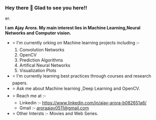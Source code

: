 ### Hey there 👋 Glad to see you here!!

<!--
**Ajay0511/Ajay0511** is a ✨ _special_ ✨ repository because its `README.md` (this file) appears on your GitHub profile.

Here are some ideas to get you started:

- 🔭 I’m currently working on ...
- 🌱 I’m currently learning ...
- 👯 I’m looking to collaborate on ...
- 🤔 I’m looking for help with ...
- 💬 Ask me about ...
- 📫 How to reach me: ...
- 😄 Pronouns: ...
- ⚡ Fun fact: ...
-->er. 
**I am Ajay Arora. My main interest lies in Machine Learning,Neural Networks and Computer vision.**
* :star: I'm currently orking on Machine learning projects including :-
  1. Convolution Networks
  2. OpenCV
  3. Prediction Algorithms
  4. Artifical Neural Networks
  5. Visualization Plots
* :star: I'm currently learning best practices through courses and research papers.
* :star: Ask me about Machine learning ,Deep Learning and OpenCV.
* :star: Reach me at :-
    * Linkedin :- https://www.linkedin.com/in/ajay-arora-b082651a6/
    * Gmail :- aroraajay0511@gmail.com
* :star: Other Intersts :- Movies and Web Series.


